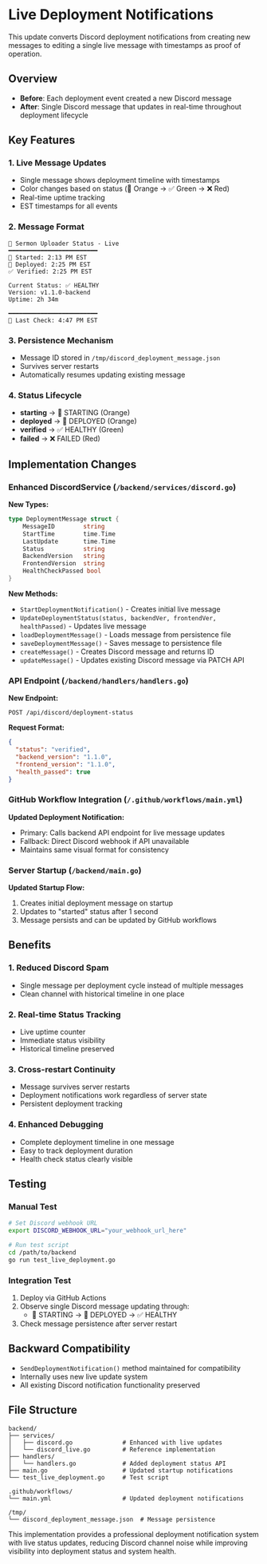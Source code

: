 # Live Deployment Notifications

This update converts Discord deployment notifications from creating new messages to editing a single live message with timestamps as proof of operation.

## Overview

- **Before**: Each deployment event created a new Discord message
- **After**: Single Discord message that updates in real-time throughout deployment lifecycle

## Key Features

### 1. Live Message Updates
- Single message shows deployment timeline with timestamps
- Color changes based on status (🔄 Orange → ✅ Green → ❌ Red)
- Real-time uptime tracking
- EST timestamps for all events

### 2. Message Format
```
🎯 Sermon Uploader Status - Live
━━━━━━━━━━━━━━━━━━━━━━━━━
🚀 Started: 2:13 PM EST
🔄 Deployed: 2:25 PM EST  
✅ Verified: 2:25 PM EST

Current Status: ✅ HEALTHY
Version: v1.1.0-backend
Uptime: 2h 34m

━━━━━━━━━━━━━━━━━━━━━━━━━
🔄 Last Check: 4:47 PM EST
```

### 3. Persistence Mechanism
- Message ID stored in `/tmp/discord_deployment_message.json`
- Survives server restarts
- Automatically resumes updating existing message

### 4. Status Lifecycle
- **starting** → 🔄 STARTING (Orange)
- **deployed** → 🔄 DEPLOYED (Orange)
- **verified** → ✅ HEALTHY (Green)  
- **failed** → ❌ FAILED (Red)

## Implementation Changes

### Enhanced DiscordService (`/backend/services/discord.go`)

**New Types:**
```go
type DeploymentMessage struct {
    MessageID        string
    StartTime        time.Time
    LastUpdate       time.Time
    Status           string
    BackendVersion   string
    FrontendVersion  string
    HealthCheckPassed bool
}
```

**New Methods:**
- `StartDeploymentNotification()` - Creates initial live message
- `UpdateDeploymentStatus(status, backendVer, frontendVer, healthPassed)` - Updates live message
- `loadDeploymentMessage()` - Loads message from persistence file
- `saveDeploymentMessage()` - Saves message to persistence file
- `createMessage()` - Creates Discord message and returns ID
- `updateMessage()` - Updates existing Discord message via PATCH API

### API Endpoint (`/backend/handlers/handlers.go`)

**New Endpoint:**
```
POST /api/discord/deployment-status
```

**Request Format:**
```json
{
  "status": "verified",
  "backend_version": "1.1.0",
  "frontend_version": "1.1.0", 
  "health_passed": true
}
```

### GitHub Workflow Integration (`/.github/workflows/main.yml`)

**Updated Deployment Notification:**
- Primary: Calls backend API endpoint for live message updates
- Fallback: Direct Discord webhook if API unavailable
- Maintains same visual format for consistency

### Server Startup (`/backend/main.go`)

**Updated Startup Flow:**
1. Creates initial deployment message on startup
2. Updates to "started" status after 1 second
3. Message persists and can be updated by GitHub workflows

## Benefits

### 1. Reduced Discord Spam
- Single message per deployment cycle instead of multiple messages
- Clean channel with historical timeline in one place

### 2. Real-time Status Tracking  
- Live uptime counter
- Immediate status visibility
- Historical timeline preserved

### 3. Cross-restart Continuity
- Message survives server restarts
- Deployment notifications work regardless of server state
- Persistent deployment tracking

### 4. Enhanced Debugging
- Complete deployment timeline in one message
- Easy to track deployment duration
- Health check status clearly visible

## Testing

### Manual Test
```bash
# Set Discord webhook URL
export DISCORD_WEBHOOK_URL="your_webhook_url_here"

# Run test script
cd /path/to/backend
go run test_live_deployment.go
```

### Integration Test
1. Deploy via GitHub Actions
2. Observe single Discord message updating through:
   - 🔄 STARTING → 🔄 DEPLOYED → ✅ HEALTHY
3. Check message persistence after server restart

## Backward Compatibility

- `SendDeploymentNotification()` method maintained for compatibility
- Internally uses new live update system
- All existing Discord notification functionality preserved

## File Structure

```
backend/
├── services/
│   ├── discord.go              # Enhanced with live updates
│   └── discord_live.go         # Reference implementation
├── handlers/
│   └── handlers.go             # Added deployment status API
├── main.go                     # Updated startup notifications
└── test_live_deployment.go     # Test script

.github/workflows/
└── main.yml                    # Updated deployment notifications

/tmp/
└── discord_deployment_message.json  # Message persistence
```

This implementation provides a professional deployment notification system with live status updates, reducing Discord channel noise while improving visibility into deployment status and system health.